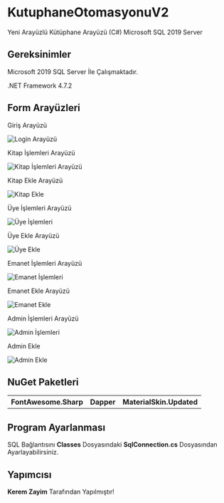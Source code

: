 # KutuphaneOtomasyonuV2

Yeni Arayüzlü Kütüphane Arayüzü (C#) Microsoft SQL 2019 Server

<h2>Gereksinimler</h2>
<p>Microsoft 2019 SQL Server İle Çalışmaktadır.
<p>.NET Framework 4.7.2
<h2>Form Arayüzleri</h2>
<p> Giriş Arayüzü
  
![Login Arayüzü](https://user-images.githubusercontent.com/52594928/139429846-7f0623cf-ef15-499d-bc3e-f92bea29384f.png)

<p> Kitap İşlemleri Arayüzü
  
![Kitap İşlemleri Arayüzü](https://user-images.githubusercontent.com/52594928/139431904-79414f9c-706c-4b94-a8d9-4b9529930d38.png)

<p> Kitap Ekle Arayüzü
  
![Kitap Ekle](https://user-images.githubusercontent.com/52594928/139431083-97e3c9a8-1182-48ae-8e99-fa001d8a23c2.png)
  
<p> Üye İşlemleri Arayüzü
  
![Üye İşlemleri](https://user-images.githubusercontent.com/52594928/139430124-bb28efff-0fd3-4526-bcad-b6b9f2c8572a.png)

<p> Üye Ekle Arayüzü
  
![Üye Ekle](https://user-images.githubusercontent.com/52594928/139431193-130b2215-a4b5-4a56-ab71-4175da3abc87.png)

<p> Emanet İşlemleri Arayüzü
  
![Emanet İşlemleri](https://user-images.githubusercontent.com/52594928/139430331-a153d5bb-c991-4aa8-b221-cd36bf5ece8f.png)
  
<p> Emanet Ekle Arayüzü
  
![Emanet Ekle](https://user-images.githubusercontent.com/52594928/139431365-332bc162-2578-474a-9617-695674b956a1.png)

<p> Admin İşlemleri Arayüzü
  
![Admin İşlemleri](https://user-images.githubusercontent.com/52594928/139430667-d58d8107-fd1b-4c7f-82be-bfea2984d7eb.png)

<p> Admin Ekle
  
![Admin Ekle](https://user-images.githubusercontent.com/52594928/139431495-1f92196b-614c-4e05-acb1-7d499da2872b.png)

  <table>
    <tr>
      <h2> NuGet Paketleri </h2>
      <th> FontAwesome.Sharp</th>
      <th> Dapper</th>
      <th> MaterialSkin.Updated</th>
    </tr>
  </table>
  
  
 <h2>Program Ayarlanması</h2>
<p> 
<p>SQL Bağlantısını <b>Classes</b> Dosyasındaki <b>SqlConnection.cs</b> Dosyasından Ayarlayabilirsiniz.
  <h2>Yapımcısı</h2>
<p><b>Kerem Zayim</b> Tarafından Yapılmıştır!

  
